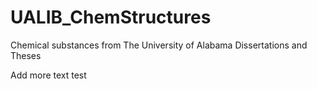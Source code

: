 # UALIB_ChemStructures
Chemical substances from The University of Alabama Dissertations and Theses

Add more text test